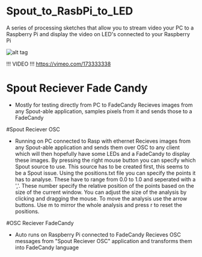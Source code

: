 # Spout_to_RasbPi_to_LED
A series of processing sketches that allow you to stream video your PC to a Raspberry Pi and display the video on LED's connected to your Raspberry Pi

![alt tag](http://i.imgur.com/tQobUVb.jpg)

!!! VIDEO !!! 
https://vimeo.com/173333338

# Spout Reciever Fade Candy
- Mostly for testing directly from PC to FadeCandy
Recieves images from any Spout-able application, samples pixels from it and sends those to a FadeCandy

#Spout Reciever OSC
- Running on PC connected to Rasp with ethernet
Recieves images from any Spout-able application and sends them over OSC to any client which will then hopefully have some LEDs and a FadeCandy to display these images.
By pressing the right mouse button you can specify which Spout source to use. This source has to be created first, this seems to be a Spout issue.
Using the positions.txt file you can specify the points it has to analyse. These have to range from 0.0 to 1.0 and seperated with a ','. These number specify the relative position of the points based on the size of the current window.
You can adjust the size of the analysis by clicking and dragging the mouse. To move the analysis use the arrow buttons. Use m to mirror the whole analysis and press r to reset the positions.

#OSC Reciever FadeCandy
- Auto runs on Raspberry Pi connected to FadeCandy
Recieves OSC messages from "Spout Reciever OSC" application and transforms them into FadeCandy language
